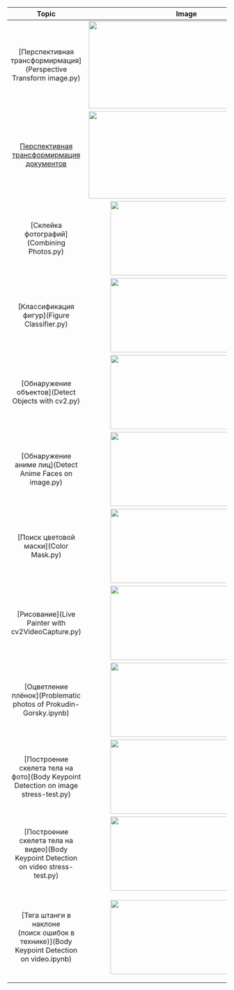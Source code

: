 |Topic|Image|Description|
|:----:|:----:|:----:|
|[Перспективная трансформирмация](Perspective Transform image.py)|<img src = "https://user-images.githubusercontent.com/54672403/79069689-dd8ce500-7cd8-11ea-81a6-9bbf4ef4fe6b.jpg" width="450" height="200" />|  Осуществляет перспективную трансформацию в live режиме|
|[Перспективная трансформирмация документов](scanner.py)|<img src = "https://user-images.githubusercontent.com/54672403/83282895-f39c2980-a1e2-11ea-83c2-d3393ec33964.png" width="450" height="200" />| Сканирует стол в live режиме и трансформирует документ|
|[Склейка фотографий](Combining Photos.py)|<img src = "https://user-images.githubusercontent.com/54672403/79075101-54d27100-7cf9-11ea-8f51-32a53863a4b1.png" width="350" height="170" />|Выводит изображение, состоящее из склеенных фото, одного размера|
|[Классификация фигур](Figure Classifier.py)|<img src = "https://user-images.githubusercontent.com/54672403/79110254-b38ffd00-7d82-11ea-8a58-cee7c927e7ce.png" width="350" height="170" />|Различает фигуры<br> квадрат, триугольник, круг, прямоугольник</br>|
|[Обнаружение объектов](Detect Objects with cv2.py)|<img src = "https://user-images.githubusercontent.com/54672403/79113650-08834180-7d8a-11ea-9f6c-b8e8168bffb1.png" width="350" height="170" />|Находит лица, номера авто, глаза|
|[Обнаружение аниме лиц](Detect Anime Faces on image.py)|<img src = "https://user-images.githubusercontent.com/54672403/83054377-008e1100-a05b-11ea-8351-5b35c49bc2eb.jpg" width="350" height="170" />|Детектор лиц для аниме/манги|
|[Поиск цветовой маски](Color Mask.py)|<img src = "https://user-images.githubusercontent.com/54672403/79115980-f3111600-7d8f-11ea-9876-e630768a6beb.png" width="350" height="170" />| Помогает подобрать коэфицэнты для создания маски|
|[Рисование](Live Painter with cv2VideoCapture.py)|<img src = "https://user-images.githubusercontent.com/54672403/79121248-869d1380-7d9d-11ea-9a73-973c5c71bc79.gif" width="350" height="170" />| Обнаружение цвета и использование цветного маркера для рисования в live режиме|
|[Оцветление плёнок](Problematic photos of Prokudin-Gorsky.ipynb)|<img src = "https://user-images.githubusercontent.com/54672403/83281332-98693780-a1e0-11ea-8cff-0102f69547fa.jpg" width="350" height="170" />| Удаление чёрных рамок и работа с цветовыми каналами|
|[Построение скелета тела на фото](Body Keypoint Detection on image stress-test.py)|<img src = "https://user-images.githubusercontent.com/54672403/84656285-1c2e5e00-af1b-11ea-8023-24919f460a50.png" width="350" height="170" />|Детектор ключевых точек человеческих конечностей на фото|
|[Построение скелета тела на видео](Body Keypoint Detection on video stress-test.py)|<img src = "https://user-images.githubusercontent.com/54672403/84661911-b4304580-af23-11ea-8885-e940537892a9.gif" width="350" height="170" />|Детектор ключевых точек человеческих конечностей на видео|
|[Тяга штанги в наклоне <br> (поиск ошибок в технике)](Body Keypoint Detection on video.ipynb)|<img src = "https://user-images.githubusercontent.com/54672403/84664002-931d2400-af26-11ea-982e-854a75b9f0c7.gif" width="350" height="170" />|Находит угол, образованный в основании и верхней части позвоночника <br> - большой угол наклона несет в себе риск получения травмы|

